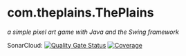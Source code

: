# com.theplains.ThePlains
_a simple pixel art game with Java and the Swing framework_

SonarCloud: [![Quality Gate Status](https://sonarcloud.io/api/project_badges/measure?project=KonsInator_ThePlains&metric=alert_status)](https://sonarcloud.io/summary/new_code?id=KonsInator_ThePlains) [![Coverage](https://sonarcloud.io/api/project_badges/measure?project=KonsInator_ThePlains&metric=coverage)](https://sonarcloud.io/summary/new_code?id=KonsInator_ThePlains)
